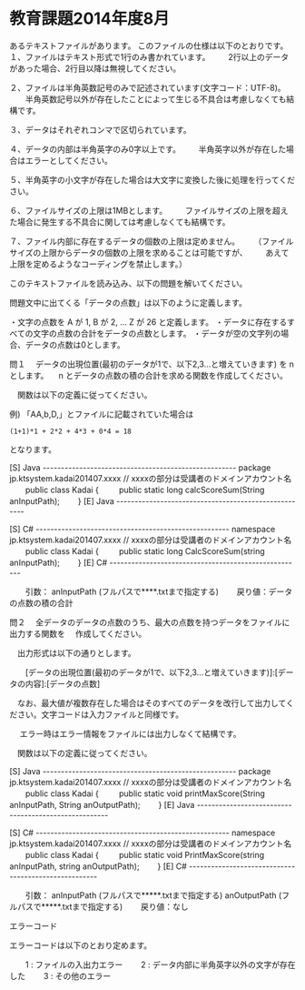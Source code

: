 教育課題2014年度8月
====================

あるテキストファイルがあります。
このファイルの仕様は以下のとおりです。
１、ファイルはテキスト形式で1行のみ書かれています。
　　2行以上のデータがあった場合、2行目以降は無視してください。

２、ファイルは半角英数記号のみで記述されています(文字コード：UTF-8)。
　　半角英数記号以外が存在したことによって生じる不具合は考慮しなくても結構です。

３、データはそれぞれコンマで区切られています。

４、データの内部は半角英字のみ0字以上です。
　　半角英字以外が存在した場合はエラーとしてください。

５、半角英字の小文字が存在した場合は大文字に変換した後に処理を行ってください。

６、ファイルサイズの上限は1MBとします。
　　ファイルサイズの上限を超えた場合に発生する不具合に関しては考慮しなくても結構です。

７、ファイル内部に存在するデータの個数の上限は定めません。
　　（ファイルサイズの上限からデータの個数の上限を求めることは可能ですが、
　　あえて上限を定めるようなコーディングを禁止します。）

 このテキストファイルを読み込み、以下の問題を解いてください。

 問題文中に出てくる「データの点数」は以下のように定義します。

 ・文字の点数を A が 1, B が 2, ... Z が 26 と定義します。
 ・データに存在するすべての文字の点数の合計をデータの点数とします。
 ・データが空の文字列の場合、データの点数は0とします。

 問１
 　データの出現位置(最初のデータが1で、以下2,3...と増えていきます) を n とします。
 　n とデータの点数の積の合計を求める関数を作成してください。

 　関数は以下の定義に従ってください。

   例)
   「AA,b,D,」とファイルに記載されていた場合は
    
    (1+1)*1 + 2*2 + 4*3 + 0*4 = 18

   となります。


[S] Java -----------------------------------------------------
package jp.ktsystem.kadai201407.xxxx // xxxxの部分は受講者のドメインアカウント名
 　　public class Kadai {
 　　    public static long calcScoreSum(String anInputPath);
 　　}
[E] Java -----------------------------------------------------

[S] C# -----------------------------------------------------
namespace jp.ktsystem.kadai201407.xxxx // xxxxの部分は受講者のドメインアカウント名
 　　public class Kadai {
 　　    public static long CalcScoreSum(string anInputPath);
 　　}
[E] C# -----------------------------------------------------

 　　引数： anInputPath (フルパスで****.txtまで指定する)
 　　戻り値：データの点数の積の合計


 問２
 　全データのデータの点数のうち、最大の点数を持つデータをファイルに出力する関数を
 　作成してください。

 　出力形式は以下の通りとします。

 　　[データの出現位置(最初のデータが1で、以下2,3...と増えていきます)]:[データの内容]:[データの点数]

 　なお、最大値が複数存在した場合はそのすべてのデータを改行して出力してください。文字コードは入力ファイルと同様です。
　 

　 エラー時はエラー情報をファイルには出力しなくて結構です。

 　関数は以下の定義に従ってください。


[S] Java -----------------------------------------------------
package jp.ktsystem.kadai201407.xxxx // xxxxの部分は受講者のドメインアカウント名
 　　public class Kadai {
 　　    public static void printMaxScore(String anInputPath, String anOutputPath);
 　　}
[E] Java -----------------------------------------------------

[S] C# -----------------------------------------------------
namespace jp.ktsystem.kadai201407.xxxx // xxxxの部分は受講者のドメインアカウント名
 　　public class Kadai {
 　　    public static void PrintMaxScore(string anInputPath, string anOutputPath);
 　　}
[E] C# -----------------------------------------------------


 　　引数： anInputPath  (フルパスで*****.txtまで指定する)
            anOutputPath (フルパスで*****.txtまで指定する)
 　　戻り値：なし

 エラーコード

  エラーコードは以下のとおり定めます。

 　　1 : ファイルの入出力エラー
 　　2 : データ内部に半角英字以外の文字が存在した
 　　3 : その他のエラー
 
